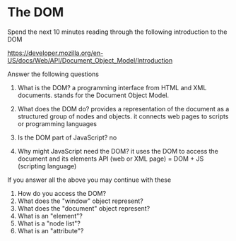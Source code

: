 # The DOM

Spend the next 10 minutes reading through the following introduction to the DOM

https://developer.mozilla.org/en-US/docs/Web/API/Document_Object_Model/Introduction

Answer the following questions

1. What is the DOM?
a programming interface from HTML and XML documents. stands for the Document Object Model.

1. What does the DOM do?
provides a representation of the document as a structured group of nodes and objects. it connects web pages to scripts or programming languages

1. Is the DOM part of JavaScript?
no

1. Why might JavaScript need the DOM?
it uses the DOM to access the document and its elements
API (web or XML page) = DOM + JS (scripting language)

If you answer all the above you may continue with these

1. How do you access the DOM?
1. What does the "window" object represent?
1. What does the "document" object represent?
1. What is an "element"?
1. What is a "node list"?
1. What is an "attribute"?
